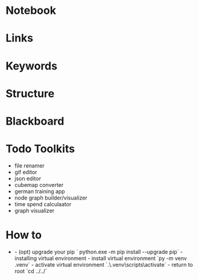 # Notebook

# Links

# Keywords

# Structure

# Blackboard

# Todo Toolkits
- file renamer
- gif editor
- json editor
- cubemap converter
- german training app
- node graph builder/visualizer
- time spend calculaator
- graph visualizer

# How to
- <install virtual environment>
    - (opt) upgrade your pip ` python.exe -m pip install --upgrade pip`
    - installing virtual environment
        - install virtual environment  `py -m venv .venv`
        - activate virtual environment `.\.venv\scripts\activate`
        - return to root `cd ../../`